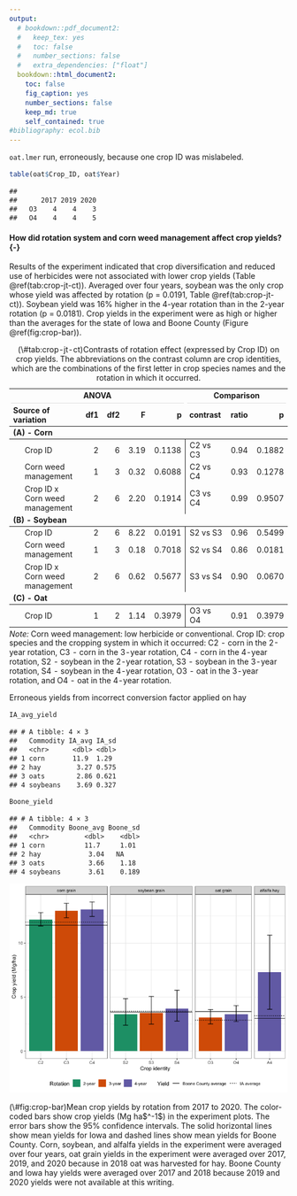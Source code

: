 ```yaml
---
output: 
  # bookdown::pdf_document2: 
  #   keep_tex: yes
  #   toc: false
  #   number_sections: false
  #   extra_dependencies: ["float"]
  bookdown::html_document2:
    toc: false
    fig_caption: yes
    number_sections: false
    keep_md: true
    self_contained: true
#bibliography: ecol.bib
---
```



 






`oat.lmer` run, erroneously, because one crop ID was mislabeled. 


```r
table(oat$Crop_ID, oat$Year)
```

```
##     
##      2017 2019 2020
##   O3    4    4    3
##   O4    4    4    5
```





#### How did rotation system and corn weed management affect crop yields? {-}   

Results of the experiment indicated that crop diversification and reduced use of herbicides were not associated with lower crop yields (Table \@ref(tab:crop-jt-ct)). Averaged over four years, soybean was the only crop whose yield was affected by rotation (p = 0.0191, Table \@ref(tab:crop-jt-ct)). Soybean yield was 16% higher in the 4-year rotation than in the 2-year rotation (p = 0.0181). Crop yields in the experiment were as high or higher than the averages for the state of Iowa and Boone County (Figure \@ref(fig:crop-bar)). 

<table style="NAborder-bottom: 0;">
<caption>(\#tab:crop-jt-ct)Contrasts of rotation effect (expressed by Crop ID) on crop yields. The abbreviations on the contrast column are crop identities, which are the combinations of the first letter in crop species names and the rotation in which it occurred.</caption>
 <thead>
<tr>
<th style="border-bottom:hidden;padding-bottom:0; padding-left:3px;padding-right:3px;text-align: center; " colspan="5"><div style="border-bottom: 1px solid #ddd; padding-bottom: 5px; ">ANOVA</div></th>
<th style="border-bottom:hidden;padding-bottom:0; padding-left:3px;padding-right:3px;text-align: center; " colspan="3"><div style="border-bottom: 1px solid #ddd; padding-bottom: 5px; ">Comparison</div></th>
</tr>
  <tr>
   <th style="text-align:left;"> Source of variation </th>
   <th style="text-align:right;"> df1 </th>
   <th style="text-align:right;"> df2 </th>
   <th style="text-align:right;"> F </th>
   <th style="text-align:right;"> p </th>
   <th style="text-align:left;"> contrast </th>
   <th style="text-align:right;"> ratio </th>
   <th style="text-align:right;"> p </th>
  </tr>
 </thead>
<tbody>
  <tr grouplength="3"><td colspan="8" style="border-bottom: 1px solid;"><strong>(A) - Corn</strong></td></tr>
<tr>
   <td style="text-align:left;padding-left: 2em;" indentlevel="1"> Crop ID </td>
   <td style="text-align:right;"> 2 </td>
   <td style="text-align:right;"> 6 </td>
   <td style="text-align:right;"> 3.19 </td>
   <td style="text-align:right;border-right:1px solid;"> 0.1138 </td>
   <td style="text-align:left;"> C2 vs C3 </td>
   <td style="text-align:right;"> 0.94 </td>
   <td style="text-align:right;"> 0.1882 </td>
  </tr>
  <tr>
   <td style="text-align:left;padding-left: 2em;" indentlevel="1"> Corn weed management </td>
   <td style="text-align:right;"> 1 </td>
   <td style="text-align:right;"> 3 </td>
   <td style="text-align:right;"> 0.32 </td>
   <td style="text-align:right;border-right:1px solid;"> 0.6088 </td>
   <td style="text-align:left;"> C2 vs C4 </td>
   <td style="text-align:right;"> 0.93 </td>
   <td style="text-align:right;"> 0.1278 </td>
  </tr>
  <tr>
   <td style="text-align:left;padding-left: 2em;" indentlevel="1"> Crop ID x Corn weed management </td>
   <td style="text-align:right;"> 2 </td>
   <td style="text-align:right;"> 6 </td>
   <td style="text-align:right;"> 2.20 </td>
   <td style="text-align:right;border-right:1px solid;"> 0.1914 </td>
   <td style="text-align:left;"> C3 vs C4 </td>
   <td style="text-align:right;"> 0.99 </td>
   <td style="text-align:right;"> 0.9507 </td>
  </tr>
  <tr grouplength="3"><td colspan="8" style="border-bottom: 1px solid;"><strong>(B) - Soybean</strong></td></tr>
<tr>
   <td style="text-align:left;padding-left: 2em;" indentlevel="1"> Crop ID </td>
   <td style="text-align:right;"> 2 </td>
   <td style="text-align:right;"> 6 </td>
   <td style="text-align:right;"> 8.22 </td>
   <td style="text-align:right;border-right:1px solid;"> 0.0191 </td>
   <td style="text-align:left;"> S2 vs S3 </td>
   <td style="text-align:right;"> 0.96 </td>
   <td style="text-align:right;"> 0.5499 </td>
  </tr>
  <tr>
   <td style="text-align:left;padding-left: 2em;" indentlevel="1"> Corn weed management </td>
   <td style="text-align:right;"> 1 </td>
   <td style="text-align:right;"> 3 </td>
   <td style="text-align:right;"> 0.18 </td>
   <td style="text-align:right;border-right:1px solid;"> 0.7018 </td>
   <td style="text-align:left;"> S2 vs S4 </td>
   <td style="text-align:right;"> 0.86 </td>
   <td style="text-align:right;"> 0.0181 </td>
  </tr>
  <tr>
   <td style="text-align:left;padding-left: 2em;" indentlevel="1"> Crop ID x Corn weed management </td>
   <td style="text-align:right;"> 2 </td>
   <td style="text-align:right;"> 6 </td>
   <td style="text-align:right;"> 0.62 </td>
   <td style="text-align:right;border-right:1px solid;"> 0.5677 </td>
   <td style="text-align:left;"> S3 vs S4 </td>
   <td style="text-align:right;"> 0.90 </td>
   <td style="text-align:right;"> 0.0670 </td>
  </tr>
  <tr grouplength="1"><td colspan="8" style="border-bottom: 1px solid;"><strong>(C) - Oat</strong></td></tr>
<tr>
   <td style="text-align:left;padding-left: 2em;" indentlevel="1"> Crop ID </td>
   <td style="text-align:right;"> 1 </td>
   <td style="text-align:right;"> 2 </td>
   <td style="text-align:right;"> 1.14 </td>
   <td style="text-align:right;border-right:1px solid;"> 0.3979 </td>
   <td style="text-align:left;"> O3 vs O4 </td>
   <td style="text-align:right;"> 0.91 </td>
   <td style="text-align:right;"> 0.3979 </td>
  </tr>
</tbody>
<tfoot><tr><td style="padding: 0; " colspan="100%">
<span style="font-style: italic;">Note: </span> <sup></sup> Corn weed management: low herbicide or conventional. Crop ID: crop species and the cropping system in which it occurred: C2 - corn in the 2-year rotation, C3 - corn in the 3-year rotation, C4 - corn in the 4-year rotation, S2 - soybean in the 2-year rotation, S3 - soybean in the 3-year rotation, S4 - soybean in the 4-year rotation, O3 - oat in the 3-year rotation, and O4 - oat in the 4-year rotation.</td></tr></tfoot>
</table>








Erroneous yields from incorrect conversion factor applied on hay


```r
IA_avg_yield 
```

```
## # A tibble: 4 × 3
##   Commodity IA_avg IA_sd
##   <chr>      <dbl> <dbl>
## 1 corn       11.9  1.29 
## 2 hay         3.27 0.575
## 3 oats        2.86 0.621
## 4 soybeans    3.69 0.327
```


```r
Boone_yield
```

```
## # A tibble: 4 × 3
##   Commodity Boone_avg Boone_sd
##   <chr>         <dbl>    <dbl>
## 1 corn          11.7     1.01 
## 2 hay            3.04   NA    
## 3 oats           3.66    1.18 
## 4 soybeans       3.61    0.189
```



<div class="figure">
<img src="Crop_yields_files/figure-html/crop-bar-1.png" alt="Mean crop yields by rotation from 2017 to 2020. The color-coded bars show crop yields (Mg ha$^-1$) in the experiment plots. The error bars show the 95% confidence intervals. The solid horizontal lines show mean yields for Iowa and dashed lines show mean yields for Boone County. Corn, soybean, and alfalfa yields in the experiment were averaged over four years, oat grain yields in the experiment were averaged over 2017, 2019, and 2020 because in 2018 oat was harvested for hay. Boone County and Iowa hay yields were averaged over 2017 and 2018 because 2019 and 2020 yields were not available at this writing."  />
<p class="caption">(\#fig:crop-bar)Mean crop yields by rotation from 2017 to 2020. The color-coded bars show crop yields (Mg ha$^-1$) in the experiment plots. The error bars show the 95% confidence intervals. The solid horizontal lines show mean yields for Iowa and dashed lines show mean yields for Boone County. Corn, soybean, and alfalfa yields in the experiment were averaged over four years, oat grain yields in the experiment were averaged over 2017, 2019, and 2020 because in 2018 oat was harvested for hay. Boone County and Iowa hay yields were averaged over 2017 and 2018 because 2019 and 2020 yields were not available at this writing.</p>
</div>


